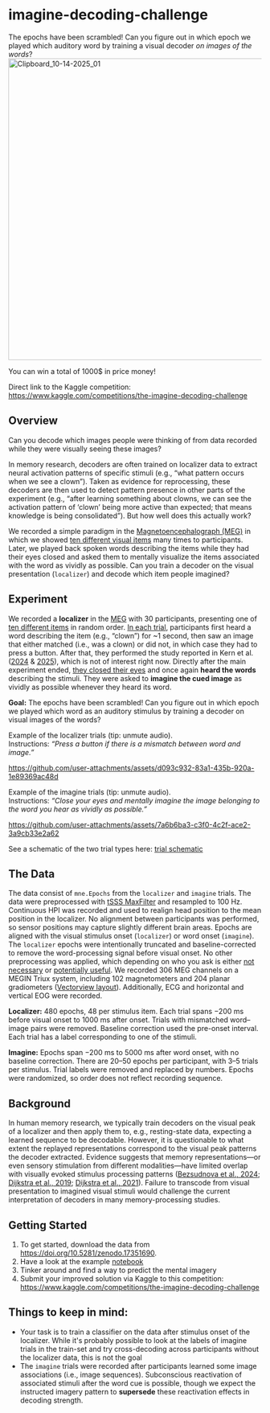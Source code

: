 # imagine-decoding-challenge

The epochs have been scrambled! Can you figure out in which epoch we played which auditory word by training a visual decoder *on images of the words*?
<img width="600" alt="Clipboard_10-14-2025_01" src="https://github.com/user-attachments/assets/6edcd445-7b4f-44cd-8bfc-5562d6c58375" />

You can win a total of 1000$ in price money!

Direct link to the Kaggle competition: https://www.kaggle.com/competitions/the-imagine-decoding-challenge

## Overview

Can you decode which images people were thinking of from data recorded while they were visually seeing these images?

In memory research, decoders are often trained on localizer data to extract neural activation patterns of specific stimuli (e.g., “what pattern occurs when we see a clown”). Taken as evidence for reprocessing, these decoders are then used to detect pattern presence in other parts of the experiment (e.g., “after learning something about clowns, we can see the activation pattern of ‘clown’ being more active than expected; that means knowledge is being consolidated”). But how well does this actually work?  

We recorded a simple paradigm in the [Magnetoencephalograph (MEG)](https://en.wikipedia.org/wiki/Magnetoencephalography) in which we showed [ten different visual items](https://github.com/skjerns/imagine-decoding-challenge/blob/main/md_assets/stimuli.png) many times to participants. Later, we played back spoken words describing the items while they had their eyes closed and asked them to mentally visualize the items associated with the word as vividly as possible. Can you train a decoder on the visual presentation (`localizer`) and decode which item people imagined?

## Experiment

We recorded a **localizer** in the [MEG](https://en.wikipedia.org/wiki/Magnetoencephalography) with 30 participants, presenting one of [ten different items](https://github.com/skjerns/imagine-decoding-challenge/blob/main/md_assets/stimuli.png) in random order. [In each trial](md_assets/diagram_localizer.png), participants first heard a word describing the item (e.g., “clown”) for ~1 second, then saw an image that either matched (i.e., was a clown) or did not, in which case they had to press a button. After that, they performed the study reported in Kern et al. ([2024](https://elifesciences.org/articles/93357) & [2025](https://elifesciences.org/reviewed-preprints/108023)), which is not of interest right now. Directly after the main experiment ended, [they closed their eyes](md_assets/diagram_imagine.png) and once again **heard the words** describing the stimuli. They were asked to **imagine the cued image** as vividly as possible whenever they heard its word.

**Goal:** The epochs have been scrambled! Can you figure out in which epoch we played which word as an auditory stimulus by training a decoder on visual images of the words?

Example of the localizer trials (tip: unmute audio).  
Instructions: *“Press a button if there is a mismatch between word and image.”*

https://github.com/user-attachments/assets/d093c932-83a1-435b-920a-1e89369ac48d

Example of the imagine trials (tip: unmute audio).  
Instructions: *“Close your eyes and mentally imagine the image belonging to the word you hear as vividly as possible.”*

https://github.com/user-attachments/assets/7a6b6ba3-c3f0-4c2f-ace2-3a9cb33e2a62

See a schematic of the two trial types here: [trial schematic](md_assets/diagram_trials.png)

## The Data

The data consist of `mne.Epochs` from the `localizer` and `imagine` trials. The data were preprocessed with [tSSS MaxFilter](https://imaging.mrc-cbu.cam.ac.uk/meg/Maxfilter) and resampled to 100 Hz. Continuous HPI was recorded and used to realign head position to the mean position in the localizer. No alignment between participants was performed, so sensor positions may capture slightly different brain areas. Epochs are aligned with the visual stimulus onset (`localizer`) or word onset (`imagine`). The `localizer` epochs were intentionally truncated and baseline-corrected to remove the word-processing signal before visual onset. No other preprocessing was applied, which depending on who you ask is either [not necessary](https://www.nature.com/articles/s41598-023-27528-0) or [potentially useful](https://www.nature.com/articles/s42003-025-08464-3). We recorded 306 MEG channels on a MEGIN Triux system, including 102 magnetometers and 204 planar gradiometers ([Vectorview layout](https://mne.tools/stable/generated/mne.channels.Layout.html#mne-channels-layout)). Additionally, ECG and horizontal and vertical EOG were recorded.

**Localizer:** 480 epochs, 48 per stimulus item. Each trial spans −200 ms before visual onset to 1000 ms after onset. Trials with mismatched word–image pairs were removed. Baseline correction used the pre-onset interval. Each trial has a label corresponding to one of the stimuli.

**Imagine:** Epochs span −200 ms to 5000 ms after word onset, with no baseline correction. There are 20–50 epochs per participant, with 3–5 trials per stimulus. Trial labels were removed and replaced by numbers. Epochs were randomized, so order does not reflect recording sequence. 

## Background

In human memory research, we typically train decoders on the visual peak of a localizer and then apply them to, e.g., resting-state data, expecting a learned sequence to be decodable. However, it is questionable to what extent the replayed representations correspond to the visual peak patterns the decoder extracted. Evidence suggests that memory representations—or even sensory stimulation from different modalities—have limited overlap with visually evoked stimulus processing patterns ([Bezsudnova et al., 2024](https://direct.mit.edu/jocn/article/36/8/1760/121050); [Dijkstra et al., 2019](https://www.cell.com/trends/cognitive-sciences/abstract/S1364-6613(19)30059-2); [Dijkstra et al., 2021](https://www.eneuro.org/content/8/5/ENEURO.0228-21.2021.abstract)). Failure to transcode from visual presentation to imagined visual stimuli would challenge the current interpretation of decoders in many memory-processing studies.

## Getting Started

1. To get started, download the data from https://doi.org/10.5281/zenodo.17351690.
2. Have a look at the example [notebook](https://github.com/skjerns/imagine-decoding-challenge/tree/main/examples)
3. Tinker around and find a way to predict the mental imagery
4. Submit your improved solution via Kaggle to this competition: https://www.kaggle.com/competitions/the-imagine-decoding-challenge


## Things to keep in mind:

- Your task is to train a classifier on the data after stimulus onset of the localizer. While it's probably possible to look at the labels of imagine trials in the train-set and try cross-decoding across participants without the localizer data, this is not the goal
- The `imagine` trials were recorded after participants learned some image associations (i.e., image sequences). Subconscious reactivation of associated stimuli after the word cue is possible, though we expect the instructed imagery pattern to **supersede** these reactivation effects in decoding strength.

